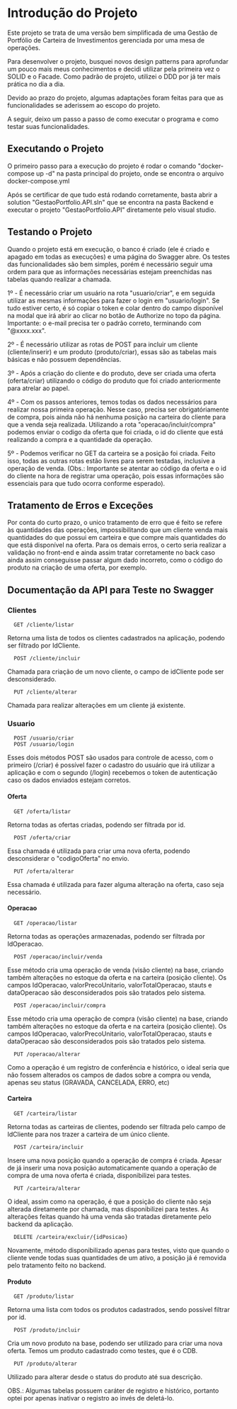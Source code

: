 
# Introdução do Projeto
Este projeto se trata de uma versão bem simplificada de uma Gestão de Portfólio de Carteira de Investimentos gerenciada por uma mesa de operações.

Para desenvolver o projeto, busquei novos design patterns para aprofundar um pouco mais meus conhecimentos e decidi utilizar pela primeira vez o SOLID e o Facade. Como padrão de projeto, utilizei o DDD por já ter mais prática no dia a dia.

Devido ao prazo do projeto, algumas adaptações foram feitas para que as funcionalidades se aderissem ao escopo do projeto.

A seguir, deixo um passo a passo de como executar o programa e como testar suas funcionalidades.

## Executando o Projeto

O primeiro passo para a execução do projeto é rodar o comando "docker-compose up -d" na pasta principal do projeto, onde se encontra o arquivo docker-compose.yml

Após se certificar de que tudo está rodando corretamente, basta abrir a solution "GestaoPortfolio.API.sln" que se encontra na pasta Backend e executar o projeto "GestaoPortfolio.API" diretamente pelo visual studio.

## Testando o Projeto

Quando o projeto está em execução, o banco é criado (ele é criado e apagado em todas as execuções) e uma página do Swagger abre. Os testes das funcionalidades são bem simples, porém é necessário seguir uma ordem para que as informações necessárias estejam preenchidas nas tabelas quando realizar a chamada.

1º - É necessário criar um usuário na rota "usuario/criar", e em seguida utilizar as mesmas informações para fazer o login em "usuario/login". Se tudo estiver certo, é só copiar o token e colar dentro do campo disponível na modal que irá abrir ao clicar no botão de Authorize no topo da página. Importante: o e-mail precisa ter o padrão correto, terminando com "@xxxx.xxx".

2º - É necessário utilizar as rotas de POST para incluir um cliente (cliente/inserir) e um produto (produto/criar), essas são as tabelas mais básicas e não possuem dependências.

3º - Após a criação do cliente e do produto, deve ser criada uma oferta (oferta/criar) utilizando o código do produto que foi criado anteriormente para atrelar ao papel.

4º - Com os passos anteriores, temos todas os dados necessários para realizar nossa primeira operação. Nesse caso, precisa ser obrigatóriamente de compra, pois ainda não há nenhuma posição na carteira do cliente para que a venda seja realizada. Utilizando a rota "operacao/incluir/compra" podemos enviar o codigo da oferta que foi criada, o id do cliente que está realizando a compra e a quantidade da operação.

5º - Podemos verificar no GET da carteira se a posição foi criada. Feito isso, todas as outras rotas estão livres para serem testadas, inclusive a operação de venda. (Obs.: Importante se atentar ao código da oferta e o id do cliente na hora de registrar uma operação, pois essas informações são essenciais para que tudo ocorra conforme esperado).

## Tratamento de Erros e Exceções 
Por conta do curto prazo, o unico tratamento de erro que é feito se refere às quantidades das operações, impossibilitando que um cliente venda mais quantidades do que possui em carteira e que compre mais quantidades do que está disponível na oferta.
Para os demais erros, o certo seria realizar a validação no front-end e ainda assim tratar corretamente no back caso ainda assim conseguisse passar algum dado incorreto, como o código do produto na criação de uma oferta, por exemplo.


## Documentação da API para Teste no Swagger

### Clientes
```http
  GET /cliente/listar
```
Retorna uma lista de todos os clientes cadastrados na aplicação, podendo ser filtrado por IdCliente.
```http
  POST /cliente/incluir
```
Chamada para criação de um novo cliente, o campo de idCliente pode ser desconsiderado.
```http
  PUT /cliente/alterar
```
Chamada para realizar alterações em um cliente já existente.


### Usuario

```http
  POST /usuario/criar
  POST /usuario/login
```
Esses dois métodos POST são usados para controle de acesso, com o primeiro (/criar) é possível fazer o cadastro do usuário que irá utilizar a aplicação e com o segundo (/login) recebemos o token de autenticação caso os dados enviados estejam corretos.

#### Oferta

```http
  GET /oferta/listar
```
Retorna todas as ofertas criadas, podendo ser filtrada por id.
```http
  POST /oferta/criar
```
Essa chamada é utilizada para criar uma nova oferta, podendo desconsiderar o "codigoOferta" no envio.
```http
  PUT /oferta/alterar
```
Essa chamada é utilizada para fazer alguma alteração na oferta, caso seja necessário.

#### Operacao

```http
  GET /operacao/listar
```
Retorna todas as operações armazenadas, podendo ser filtrada por IdOperacao.
```http
  POST /operacao/incluir/venda
```
Esse método cria uma operação de venda (visão cliente) na base, criando também alterações no estoque da oferta e na carteira (posição cliente). Os campos IdOperacao, valorPrecoUnitario, valorTotalOperacao, stauts e dataOperacao são desconsiderados pois são tratados pelo sistema.
```http
  POST /operacao/incluir/compra
```
Esse método cria uma operação de compra (visão cliente) na base, criando também alterações no estoque da oferta e na carteira (posição cliente). Os campos IdOperacao, valorPrecoUnitario, valorTotalOperacao, stauts e dataOperacao são desconsiderados pois são tratados pelo sistema.
```http
  PUT /operacao/alterar
```
Como a operação é um registro de conferência e histórico, o ideal seria que não fossem alterados os campos de dados sobre a compra ou venda, apenas seu status (GRAVADA, CANCELADA, ERRO, etc)


#### Carteira

```http
  GET /carteira/listar
```
Retorna todas as carteiras de clientes, podendo ser filtrada pelo campo de IdCliente para nos trazer a carteira de um único cliente.
```http
  POST /carteira/incluir
```
Insere uma nova posição quando a operação de compra é criada. Apesar de já inserir uma nova posição automaticamente quando a operação de compra de uma nova oferta é criada, disponibilizei para testes.
```http
  PUT /carteira/alterar
```
O ideal, assim como na operação, é que a posição do cliente não seja alterada diretamente por chamada, mas disponibilizei para testes. As alterações feitas quando há uma venda são tratadas diretamente pelo backend da aplicação.

```http
  DELETE /carteira/excluir/{idPosicao}
```
Novamente, método disponibilizado apenas para testes, visto que quando o cliente vende todas suas quantidades de um ativo, a posição já é removida pelo tratamento feito no backend.

#### Produto

```http
  GET /produto/listar
```
Retorna uma lista com todos os produtos cadastrados, sendo possível filtrar por id.
```http
  POST /produto/incluir
```
Cria um novo produto na base, podendo ser utilizado para criar uma nova oferta. Temos um produto cadastrado como testes, que é o CDB.
```http
  PUT /produto/alterar
```
Utilizado para alterar desde o status do produto até sua descrição.

OBS.: Algumas tabelas possuem caráter de registro e histórico, portanto optei por apenas inativar o registro ao invés de deletá-lo.